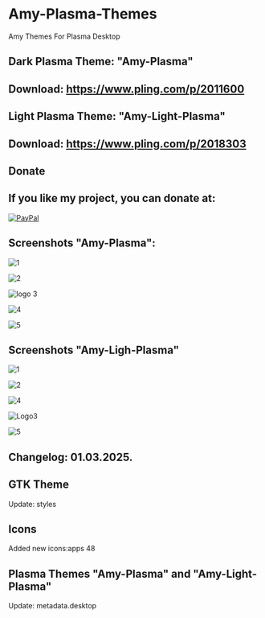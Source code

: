 # Amy-Plasma-Themes
Amy Themes For Plasma Desktop

Dark Plasma Theme: "Amy-Plasma" 
------------------------------

Download: https://www.pling.com/p/2011600
-------------------------------------------

Light Plasma Theme: "Amy-Light-Plasma"
-------------------------------------------

Download: https://www.pling.com/p/2018303
------------------------------------------



<html>
  <head>
    <meta charset="utf-8" />
  </head>
  <body>
    <h2>Donate</h2>
    <h2>If you like my project, you can donate at:</h2>
    <a href="https://www.paypal.com/paypalme/VesnaLazic">
    <img src="PayPal.png" alt="PayPal" />
    </a>
  </body>
</html>



Screenshots "Amy-Plasma":
---------------------------------

![1](https://user-images.githubusercontent.com/45247573/229272533-088c36e7-195c-441f-803a-81fa21214b27.jpg)

![2](https://user-images.githubusercontent.com/45247573/229272545-a0a42f98-9bb5-45c7-83fc-67d28e30022c.jpg)

![logo 3](https://user-images.githubusercontent.com/45247573/229272552-83480444-bf91-4da9-b1fa-cb1cdd9cee9e.png)

![4](https://user-images.githubusercontent.com/45247573/229272570-018486ab-f425-45f3-8474-69eb2f01909e.png)

![5](https://user-images.githubusercontent.com/45247573/229272584-04108754-a59c-4041-9d7b-f33346786a47.png)


Screenshots "Amy-Ligh-Plasma"
-------------------------------

![1](https://user-images.githubusercontent.com/45247573/232206135-4660a176-6acc-4790-b394-94cdf888033a.png)

![2](https://user-images.githubusercontent.com/45247573/232206144-0f605efc-7526-444f-9d42-7782189e2c71.jpg)

![4](https://user-images.githubusercontent.com/45247573/232206158-e70a58f1-e6de-4d2c-9a00-5b40b625099d.png)

![Logo3](https://user-images.githubusercontent.com/45247573/232206165-5ab595dd-fbaa-46f5-90f6-c224e68cebc5.jpg)

![5](https://user-images.githubusercontent.com/45247573/232206178-b1ac88f4-ff1d-438d-b81c-bafe46a5e2eb.jpg)



Changelog: 01.03.2025.
----------------------

GTK Theme
----------

Update: styles

Icons
------

Added new icons:apps 48

Plasma Themes "Amy-Plasma" and "Amy-Light-Plasma"
-------------------------------------------------

Update: metadata.desktop



